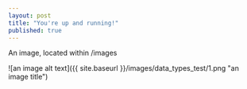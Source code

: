 ```yaml
---
layout: post
title: "You're up and running!"
published: true
---
```



An image, located within /images

![an image alt text]({{ site.baseurl }}/images/data_types_test/1.png "an image title")

